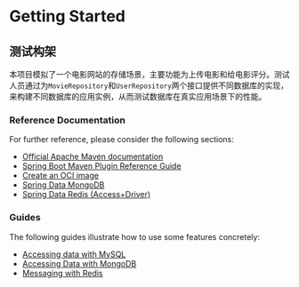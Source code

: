 # Getting Started
## 测试构架

本项目模拟了一个电影网站的存储场景，主要功能为上传电影和给电影评分。测试人员通过为`MovieRepository`和`UserRepository`两个接口提供不同数据库的实现，来构建不同数据库的应用实例，从而测试数据库在真实应用场景下的性能。


### Reference Documentation
For further reference, please consider the following sections:

* [Official Apache Maven documentation](https://maven.apache.org/guides/index.html)
* [Spring Boot Maven Plugin Reference Guide](https://docs.spring.io/spring-boot/docs/2.5.1/maven-plugin/reference/html/)
* [Create an OCI image](https://docs.spring.io/spring-boot/docs/2.5.1/maven-plugin/reference/html/#build-image)
* [Spring Data MongoDB](https://docs.spring.io/spring-boot/docs/2.5.1/reference/htmlsingle/#boot-features-mongodb)
* [Spring Data Redis (Access+Driver)](https://docs.spring.io/spring-boot/docs/2.5.1/reference/htmlsingle/#boot-features-redis)

### Guides
The following guides illustrate how to use some features concretely:

* [Accessing data with MySQL](https://spring.io/guides/gs/accessing-data-mysql/)
* [Accessing Data with MongoDB](https://spring.io/guides/gs/accessing-data-mongodb/)
* [Messaging with Redis](https://spring.io/guides/gs/messaging-redis/)

